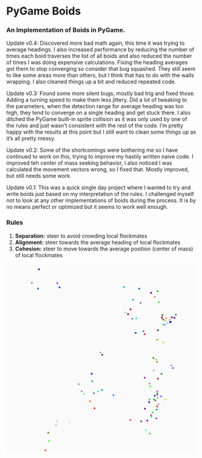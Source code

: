 # PyGame Boids
### An Implementation of Boids in PyGame. 
Update v0.4:
Discovered more bad math again, this time it was trying to average headings. I also increased performance by reducing the number of times each boid traverses the list of all boids and also reduced the number of times I was doing expensive calculations. Fixing the heading averages got them to stop converging so consider that bug squashed. They still seem to like some areas more than others, but I think that has to do with the walls wrapping. I also cleaned things up a bit and reduced repeated code.

Update v0.3:
Found some more silent bugs, mostly bad trig and fixed those. Adding a turning speed to make them less jittery. Did a lot of tweaking to the parameters, when the detection range for average heading was too high, they tend to converge on a single heading and get stuck there. I also ditched the PyGame built-in sprite collision as it was only used by one of the rules and just wasn't consistent with the rest of the code. I’m pretty happy with the results at this point but I still want to clean some things up as it’s all pretty messy.

Update v0.2: Some of the shortcomings were bothering me so I have continued to work on this, trying to improve my hastily written naive code. I improved teh center of mass seeking behavior, I also noticed I was calculated the movement vectors wrong, so I fixed that. Mostly improved, but still needs some work.

Update v0.1: This was a quick single day project where I wanted to try and write boids just based on my interpretation of the rules. I challenged myself not to look at any other implementations of boids during the process. It is by no means perfect or optimized but it seems to work well enough.

### Rules
1. **Separation:** steer to avoid crowding local flockmates
2. **Alignment:** steer towards the average heading of local flockmates
3. **Cohesion:** steer to move towards the average position (center of mass) of local flockmates

![Boids](./boids.gif)
